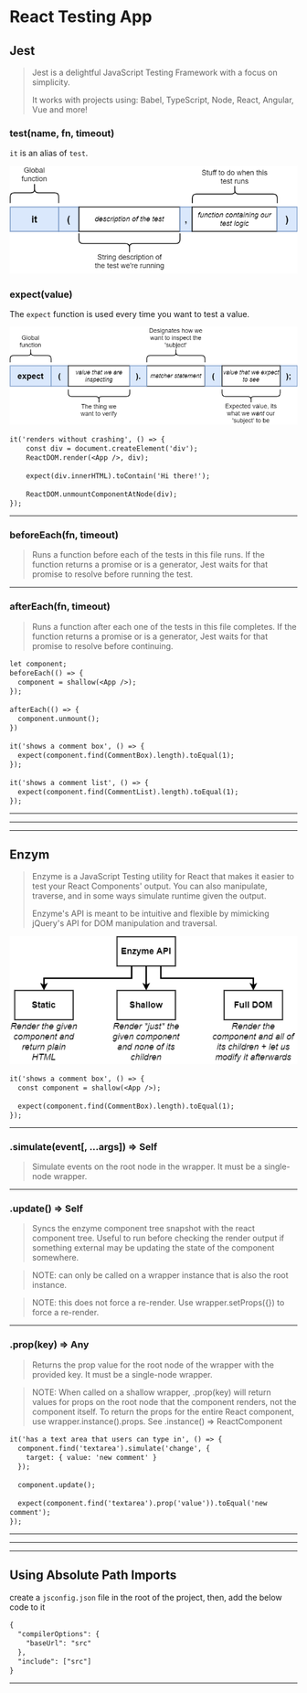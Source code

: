 # React Testing App

## Jest

> Jest is a delightful JavaScript Testing Framework with a focus on simplicity.
>
> It works with projects using: Babel, TypeScript, Node, React, Angular, Vue and more!

### test(name, fn, timeout)

`it` is an alias of `test`.

![it diagram](/src/assets/diagrams/it.png)

### expect(value)

The `expect` function is used every time you want to test a value.

![expect diagram](/src/assets/diagrams/expect.png)

```
it('renders without crashing', () => {
    const div = document.createElement('div');
    ReactDOM.render(<App />, div);

    expect(div.innerHTML).toContain('Hi there!');

    ReactDOM.unmountComponentAtNode(div);
});
```

---

### beforeEach(fn, timeout)

> Runs a function before each of the tests in this file runs. If the function returns a promise or is a generator, Jest waits for that promise to resolve before running the test.

---

### afterEach(fn, timeout)

> Runs a function after each one of the tests in this file completes. If the function returns a promise or is a generator, Jest waits for that promise to resolve before continuing.

    let component;
    beforeEach(() => {
      component = shallow(<App />);
    });

    afterEach(() => {
      component.unmount();
    })

    it('shows a comment box', () => {
      expect(component.find(CommentBox).length).toEqual(1);
    });

    it('shows a comment list', () => {
      expect(component.find(CommentList).length).toEqual(1);
    });

---

---

---

## Enzym

> Enzyme is a JavaScript Testing utility for React that makes it easier to test your React Components' output. You can also manipulate, traverse, and in some ways simulate runtime given the output.
>
> Enzyme's API is meant to be intuitive and flexible by mimicking jQuery's API for DOM manipulation and traversal.

![enzyme diagram](/src/assets/diagrams/enzyme.png)

```
it('shows a comment box', () => {
  const component = shallow(<App />);

  expect(component.find(CommentBox).length).toEqual(1);
});
```

---

### .simulate(event[, ...args]) => Self

> Simulate events on the root node in the wrapper. It must be a single-node wrapper.

---

### .update() => Self

> Syncs the enzyme component tree snapshot with the react component tree. Useful to run before checking the render output if something external may be updating the state of the component somewhere.

> NOTE: can only be called on a wrapper instance that is also the root instance.

> NOTE: this does not force a re-render. Use wrapper.setProps({}) to force a re-render.

---

### .prop(key) => Any

> Returns the prop value for the root node of the wrapper with the provided key. It must be a single-node wrapper.

> NOTE: When called on a shallow wrapper, .prop(key) will return values for props on the root node that the component renders, not the component itself. To return the props for the entire React component, use wrapper.instance().props.
> See .instance() => ReactComponent

    it('has a text area that users can type in', () => {
      component.find('textarea').simulate('change', {
        target: { value: 'new comment' }
      });

      component.update();

      expect(component.find('textarea').prop('value')).toEqual('new comment');
    });

---

---

---

## Using Absolute Path Imports

create a `jsconfig.json` file in the root of the project, then, add the below code to it

    {
      "compilerOptions": {
        "baseUrl": "src"
      },
      "include": ["src"]
    }

---
